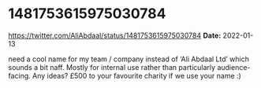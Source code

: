 # 1481753615975030784
https://twitter.com/AliAbdaal/status/1481753615975030784
**Date:** 2022-01-13

need a cool name for my team / company instead of ‘Ali Abdaal Ltd’ which sounds a bit naff. Mostly for internal use rather than particularly audience-facing. Any ideas? £500 to your favourite charity if we use your name :)
